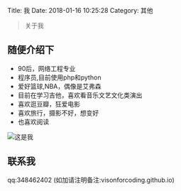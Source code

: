 Title: 我
Date: 2018-01-16 10:25:28
Category: 其他

> 关于我

## 随便介绍下

- 90后，网络工程专业
- 程序员,目前使用php和python
- 爱好篮球,NBA，偶像是艾弗森
- 目前在学习吉他，喜欢看音乐文艺文化类演出
- 喜欢逛豆瓣，狂爱电影
- 喜欢旅行，摄影不好，想变好
- 也喜欢阅读

![这是我](http://img.rc5j.cn/2018-01-16-10-34-00.png)

## 联系我

qq:348462402 (如加请注明备注:visonforcoding.github.io)